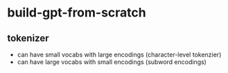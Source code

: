 # build-gpt-from-scratch

## tokenizer

- can have small vocabs with large encodings (character-level tokenzier)
- can have large vocabs with small encodings (subword encodings)

